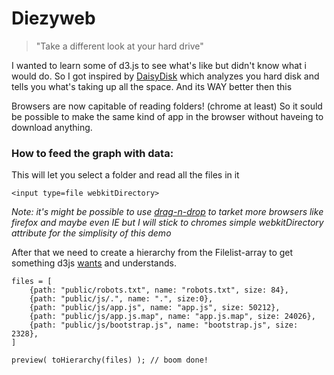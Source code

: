 Diezyweb
========

> "Take a different look at your hard drive"


I wanted to learn some of d3.js to see what's like but didn't know what i would do. So I got inspired by [DaisyDisk](http://daisydiskapp.com/ "DaisyDisk") which analyzes you hard disk and tells you what's taking up all the space. And its WAY better then this

Browsers are now capitable of reading folders! (chrome at least) So it sould be possible to make the same kind of app in the browser without haveing to download anything.

### How to feed the graph with data:

This will let you select a folder and read all the files in it

	<input type=file webkitDirectory>

*Note: it's might be possible to use [drag-n-drop](http://updates.html5rocks.com/2012/07/Drag-and-drop-a-folder-onto-Chrome-now-available) to tarket more browsers like firefox and maybe even IE but I will stick to chromes simple webkitDirectory attribute for the simplisity of this demo*

After that we need to create a hierarchy from the Filelist-array to get something d3js [wants](https://github.com/mbostock/d3/wiki/Hierarchy-Layout#wiki-children) and understands.


	files = [
		{path: "public/robots.txt", name: "robots.txt", size: 84},
		{path: "public/js/.", name: ".", size:0},
		{path: "public/js/app.js", name: "app.js", size: 50212},
		{path: "public/js/app.js.map", name: "app.js.map", size: 24026},
		{path: "public/js/bootstrap.js", name: "bootstrap.js", size: 2328},
	]

	preview( toHierarchy(files) ); // boom done!
